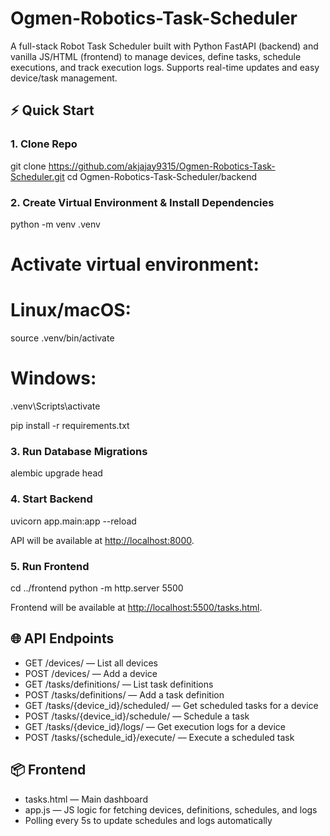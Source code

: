 # Ogmen-Robotics-Task-Scheduler
A full-stack Robot Task Scheduler built with Python FastAPI (backend) and vanilla JS/HTML (frontend) to manage devices, define tasks, schedule executions, and track execution logs. Supports real-time updates and easy device/task management.


## ⚡ Quick Start

### 1. Clone Repo

git clone https://github.com/akjajay9315/Ogmen-Robotics-Task-Scheduler.git
cd Ogmen-Robotics-Task-Scheduler/backend

### 2. Create Virtual Environment & Install Dependencies

python -m venv .venv

# Activate virtual environment:

# Linux/macOS:
source .venv/bin/activate

# Windows:
.venv\Scripts\activate

pip install -r requirements.txt


### 3. Run Database Migrations


alembic upgrade head

### 4. Start Backend

uvicorn app.main:app --reload


API will be available at [http://localhost:8000](http://localhost:8000).

### 5. Run Frontend

cd ../frontend
python -m http.server 5500


Frontend will be available at [http://localhost:5500/tasks.html](http://localhost:5500/tasks.html).

## 🌐 API Endpoints

* GET /devices/ — List all devices
* POST /devices/ — Add a device
* GET /tasks/definitions/ — List task definitions
* POST /tasks/definitions/ — Add a task definition
* GET /tasks/{device_id}/scheduled/ — Get scheduled tasks for a device
* POST /tasks/{device_id}/schedule/ — Schedule a task
* GET /tasks/{device_id}/logs/ — Get execution logs for a device
* POST /tasks/{schedule_id}/execute/ — Execute a scheduled task


## 📦 Frontend

* tasks.html — Main dashboard
* app.js — JS logic for fetching devices, definitions, schedules, and logs
* Polling every 5s to update schedules and logs automatically




